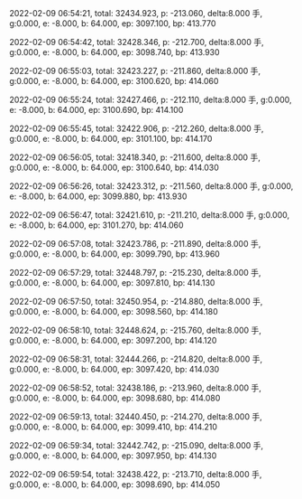 2022-02-09 06:54:21, total: 32434.923, p: -213.060, delta:8.000 手, g:0.000, e: -8.000, b: 64.000, ep: 3097.100, bp: 413.770

2022-02-09 06:54:42, total: 32428.346, p: -212.700, delta:8.000 手, g:0.000, e: -8.000, b: 64.000, ep: 3098.740, bp: 413.930

2022-02-09 06:55:03, total: 32423.227, p: -211.860, delta:8.000 手, g:0.000, e: -8.000, b: 64.000, ep: 3100.620, bp: 414.060

2022-02-09 06:55:24, total: 32427.466, p: -212.110, delta:8.000 手, g:0.000, e: -8.000, b: 64.000, ep: 3100.690, bp: 414.100

2022-02-09 06:55:45, total: 32422.906, p: -212.260, delta:8.000 手, g:0.000, e: -8.000, b: 64.000, ep: 3101.100, bp: 414.170

2022-02-09 06:56:05, total: 32418.340, p: -211.600, delta:8.000 手, g:0.000, e: -8.000, b: 64.000, ep: 3100.640, bp: 414.030

2022-02-09 06:56:26, total: 32423.312, p: -211.560, delta:8.000 手, g:0.000, e: -8.000, b: 64.000, ep: 3099.880, bp: 413.930

2022-02-09 06:56:47, total: 32421.610, p: -211.210, delta:8.000 手, g:0.000, e: -8.000, b: 64.000, ep: 3101.270, bp: 414.060

2022-02-09 06:57:08, total: 32423.786, p: -211.890, delta:8.000 手, g:0.000, e: -8.000, b: 64.000, ep: 3099.790, bp: 413.960

2022-02-09 06:57:29, total: 32448.797, p: -215.230, delta:8.000 手, g:0.000, e: -8.000, b: 64.000, ep: 3097.810, bp: 414.130

2022-02-09 06:57:50, total: 32450.954, p: -214.880, delta:8.000 手, g:0.000, e: -8.000, b: 64.000, ep: 3098.560, bp: 414.180

2022-02-09 06:58:10, total: 32448.624, p: -215.760, delta:8.000 手, g:0.000, e: -8.000, b: 64.000, ep: 3097.200, bp: 414.120

2022-02-09 06:58:31, total: 32444.266, p: -214.820, delta:8.000 手, g:0.000, e: -8.000, b: 64.000, ep: 3097.420, bp: 414.030

2022-02-09 06:58:52, total: 32438.186, p: -213.960, delta:8.000 手, g:0.000, e: -8.000, b: 64.000, ep: 3098.680, bp: 414.080

2022-02-09 06:59:13, total: 32440.450, p: -214.270, delta:8.000 手, g:0.000, e: -8.000, b: 64.000, ep: 3099.410, bp: 414.210

2022-02-09 06:59:34, total: 32442.742, p: -215.090, delta:8.000 手, g:0.000, e: -8.000, b: 64.000, ep: 3097.950, bp: 414.130

2022-02-09 06:59:54, total: 32438.422, p: -213.710, delta:8.000 手, g:0.000, e: -8.000, b: 64.000, ep: 3098.690, bp: 414.050